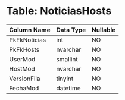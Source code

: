 # Table: NoticiasHosts

| Column Name | Data Type | Nullable |
|-------------|-----------|----------|
| PkFkNoticias | int | NO |
| PkFkHosts | nvarchar | NO |
| UserMod | smallint | NO |
| HostMod | nvarchar | NO |
| VersionFila | tinyint | NO |
| FechaMod | datetime | NO |

